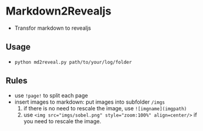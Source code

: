 # Markdown2Revealjs
- Transfor markdown to revealjs
## Usage
- `python md2reveal.py path/to/your/log/folder`

## Rules
- use `!page!` to split each page
- insert images to markdown: put images into subfolder `/imgs`
  1. if there is no need to rescale the image, use `![imgname](imgpath)`
  2. use `<img src="imgs/sobel.png" style="zoom:100%" align=center/>` if you need to rescale the image.